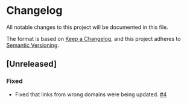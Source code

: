 # Changelog

All notable changes to this project will be documented in this file.

The format is based on [Keep a
Changelog](https://keepachangelog.com/en/1.0.0/), and this project
adheres to [Semantic Versioning](https://semver.org/spec/v2.0.0.html).

## [Unreleased]

### Fixed
- Fixed that links from wrong domains were being updated.
  [#4](https://github.com/hyphacoop/spreadsheet2shortlinks/issues/4)

